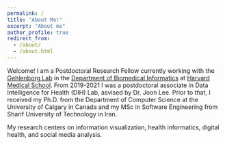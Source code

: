```yaml
---
permalink: /
title: "About Me!"
excerpt: "About me"
author_profile: true
redirect_from: 
  - /about/
  - /about.html
---
```


Welcome! I am a Postdoctoral Research Fellow currently working with the [Gehlenborg Lab](http://gehlenborglab.org/) in the [Department of Biomedical Informatics](http://dbmi.hms.harvard.edu/) at [Harvard Medical School](http://hms.harvard.edu/). From 2019-2021 I was a postdoctoral associate in Data Intelligence for Health (DIH) Lab, asvised by Dr. Joon Lee. 
Prior to that, I received my Ph.D. from the Department of Computer Science at the University of Calgary in Canada and my MSc in Software Engineering from Sharif University of Technology in Iran. 


My research centers on information visualization, health informatics, digital health, and social media analysis.